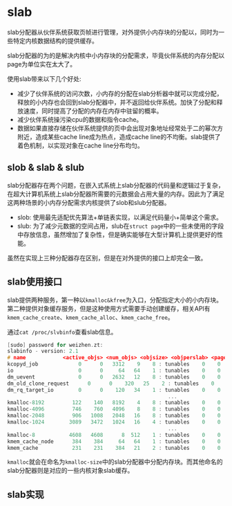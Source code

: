 # slab

slab分配器从伙伴系统获取页帧进行管理，对外提供小内存块的分配以，同时为一些特定内核数据结构的提供缓存。

slab分配器的为的是解决内核中小内存块的分配需求，毕竟伙伴系统的内存分配以page为单位实在太大了。

使用slab带来以下几个好处:

- 减少了伙伴系统的访问次数，小内存的分配在slab分析器中就可以完成分配，释放的小内存也会回到slab分配器中，并不返回给伙伴系统。加快了分配和释放速度，同时提高了分配的内存在内存中驻留的概率。
- 减少伙伴系统操污染cpu的数据和指令cache。
- 数据如果直接存储在伙伴系统提供的页中会出现对象地址经常处于二的幂次方附近，造成某些cache line成为热点，造成cache line的不均衡。slab提供了着色机制，以实现对象在cache line分布均匀。

## slob & slab & slub

slab分配器存在两个问题，在嵌入式系统上slab分配器的代码量和逻辑过于复杂，在超大计算机系统上slab分配器所需要的元数据会占用大量的内存。因此为了满足这两种场景的小内存分配需求内核提供了slob和slub分配器。

- slob: 使用最先适配优先算法+单链表实现，以满足代码量小+简单这个需求。
- slub: 为了减少元数据的空间占用，slub在`struct page`中的一些未使用的字段中存放信息，虽然增加了复杂性，但是确实能够在大型计算机上提供更好的性能。

虽然在实现上三种分配器存在区别，但是在对外提供的接口上却完全一致。

## slab使用接口

slab提供两种服务，第一种以`kmalloc&kfree`为入口，分配指定大小的小内存块。第二种提供对象缓存服务，但是这种使用方式需要手动创建缓存，相关API有
`kmem_cache_create`、`kmem_cache_alloc`、`kmem_cache_free`。

通过`cat /proc/slvbinfo`查看slab信息。

```c
[sudo] password for weizhen.zt: 
slabinfo - version: 2.1
# name            <active_objs> <num_objs> <objsize> <objperslab> <pagesperslab> : tunables <limit> <batchcount> <sharedfactor> : slabdata <active_slabs> <num_slabs> <sharedavail>
kcopyd_job             0      0   3312    9    8 : tunables    0    0    0 : slabdata      0      0      0
io                     0      0     64   64    1 : tunables    0    0    0 : slabdata      0      0      0
dm_uevent              0      0   2632   12    8 : tunables    0    0    0 : slabdata      0      0      0
dm_old_clone_request      0      0    320   25    2 : tunables    0    0    0 : slabdata      0      0      0
dm_rq_target_io        0      0    120   34    1 : tunables    0    0    0 : slabdata      0      0      0
                                                    ...
kmalloc-8192         122    140   8192    4    8 : tunables    0    0    0 : slabdata     35     35      0
kmalloc-4096         746    760   4096    8    8 : tunables    0    0    0 : slabdata     95     95      0
kmalloc-2048         906   1008   2048   16    8 : tunables    0    0    0 : slabdata     63     63      0
kmalloc-1024        3089   3472   1024   16    4 : tunables    0    0    0 : slabdata    217    217      0
                                                    ...
kmalloc-8           4608   4608      8  512    1 : tunables    0    0    0 : slabdata      9      9      0
kmem_cache_node      384    384     64   64    1 : tunables    0    0    0 : slabdata      6      6      0
kmem_cache           231    231    384   21    2 : tunables    0    0    0 : slabdata     11     11      0
```

`kmalloc`就会在命名为`kmalloc-size`中的slab分配器中分配内存块。而其他命名的slab分配器则是对应的一些内核对象slab缓存。


## slab实现

